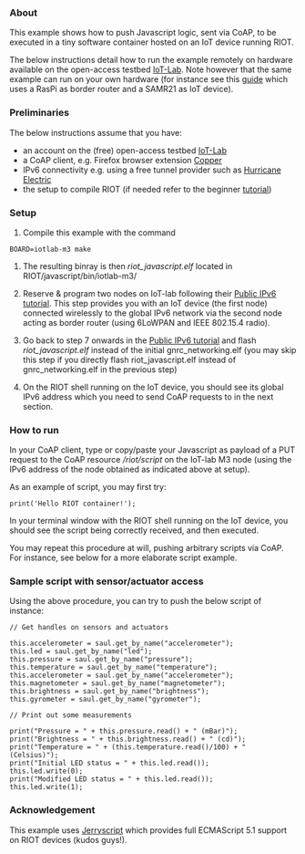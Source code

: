 ### About

This example shows how to push Javascript logic, sent via CoAP, to be executed in a tiny software container hosted on an IoT device running RIOT. 

The below instructions detail how to run the example remotely on hardware available on the open-access testbed [IoT-Lab](https://www.iot-lab.info).
Note however that the same example can run on your own hardware (for instance see this [guide](https://github.com/emmanuelsearch/RIOT/blob/js-coap-samr21/examples/script-coap/README.md) which uses a RasPi as border router and a SAMR21 as IoT device).


### Preliminaries
The below instructions assume that you have: 

- an account on the (free) open-access testbed [IoT-Lab](https://www.iot-lab.info)
- a CoAP client, e.g. Firefox browser extension [Copper](https://addons.mozilla.org/en-US/firefox/addon/copper-270430/)
- IPv6 connectivity e.g. using a free tunnel provider such as [Hurricane Electric](https://tunnelbroker.net)
- the setup to compile RIOT (if needed refer to the beginner [tutorial](https://github.com/RIOT-OS/Tutorials/blob/master/README.md))

### Setup

1. Compile this example with the command 
```
BOARD=iotlab-m3 make
```
1. The resulting binray is then *riot_javascript.elf* located in RIOT/javascript/bin/iotlab-m3/

1. Reserve & program two nodes on IoT-lab following their [Public IPv6 tutorial](https://www.iot-lab.info/tutorials/riot-public-ipv66lowpan-network-with-m3-nodes/). This step provides you with an IoT device (the first node) connected wirelessly to the global IPv6 network via the second node acting as border router (using 6LoWPAN and IEEE 802.15.4 radio).

1. Go back to step 7 onwards in the [Public IPv6 tutorial](https://www.iot-lab.info/tutorials/riot-public-ipv66lowpan-network-with-m3-nodes/) and flash *riot\_javascript.elf* instead of the initial gnrc\_networking.elf (you may skip this step if you directly flash riot\_javascript.elf instead of gnrc\_networking.elf in the previous step)

2. On the RIOT shell running on the IoT device, you should see its global IPv6 address which you need to send CoAP requests to in the next section.


### How to run

In your CoAP client, type or copy/paste your Javascript as payload of a PUT request to the CoAP resource */riot/script* on the IoT-lab M3 node (using the IPv6 address of the node obtained as indicated above at setup).

As an example of script, you may first try:
```
print('Hello RIOT container!');
```

In your terminal window with the RIOT shell running on the IoT device, you should see the script being correctly received, and then executed.

You may repeat this procedure at will, pushing arbitrary scripts via CoAP. For instance, see below for a more elaborate script example.

### Sample script with sensor/actuator access

Using the above procedure, you can try to push the below script of instance:

```
// Get handles on sensors and actuators

this.accelerometer = saul.get_by_name("accelerometer");
this.led = saul.get_by_name("led");
this.pressure = saul.get_by_name("pressure");
this.temperature = saul.get_by_name("temperature");
this.accelerometer = saul.get_by_name("accelerometer");
this.magnetometer = saul.get_by_name("magnetometer");
this.brightness = saul.get_by_name("brightness");
this.gyrometer = saul.get_by_name("gyrometer");

// Print out some measurements

print("Pressure = " + this.pressure.read() + " (mBar)");
print("Brightness = " + this.brightness.read() + " (cd)");
print("Temperature = " + (this.temperature.read()/100) + " (Celsius)");
print("Initial LED status = " + this.led.read());
this.led.write(0);
print("Modified LED status = " + this.led.read());
this.led.write(1);
```

### Acknowledgement
This example uses [Jerryscript](https://github.com/jerryscript-project/jerryscript) which provides full ECMAScript 5.1 support on RIOT devices (kudos guys!).